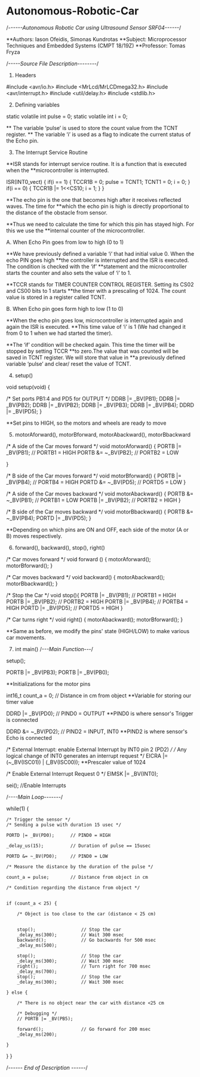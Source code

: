 # Autonomous-Robotic-Car

/*------Autonomous Robotic Car using Ultrasound Sensor SRF04------*/

**Authors: Iason Ofeidis, Simonas Kundrotas
**Subject: Microprocessor Techniques and Embedded Systems (CMPT 18/19Z)
**Professor: Tomas Fryza
 
/*-----Source File Description--------*/

1. Headers

#include <avr/io.h>
#include <MrLcd/MrLCDmega32.h>
#include <avr/interrupt.h>
#include <util/delay.h>
#include <stdlib.h>

2. Defining variables

static volatile int pulse = 0;
static volatile int i = 0;

 ** The variable ‘pulse’ is used to store the count value from the TCNT register.
 ** The variable ‘i’ is used as a flag to indicate the current status of the Echo pin.

3. The Interrupt Service Routine

**ISR stands for interrupt service routine. It is a function that is executed when the 
**microcontroller is interrupted.

ISR(INT0_vect)
{
  if(i == 1)
  {
    TCCR1B = 0;
    pulse = TCNT1;
    TCNT1 = 0;
    i = 0;
  }
  if(i == 0)
  {
    TCCR1B |= 1<<CS10;
    i = 1;
  }
}

**The echo pin is the one that becomes high after it receives reflected waves. The time for 
**which the echo pin is high is directly proportional to the distance of the obstacle from sensor.

**Thus we need to calculate the time for which this pin has stayed high. For this we use the 
**internal counter of the microcontroller.

A. When Echo Pin goes from low to high (0 to 1)

**We have previously defined a variable ‘i’ that had initial value 0. When the echo PIN goes high 
**the controller is interrupted and the ISR is executed. The condition is checked with the ‘if’
**statement and the microcontroller starts the counter and also sets the value of ‘i’ to 1.

**TCCR stands for TIMER COUNTER CONTROL REGISTER. Setting its CS02 and CS00 bits to 1 starts
**the timer with a prescaling of 1024. The count value is stored in a register called TCNT.

B. When Echo pin goes form high to low (1 to 0)

**When the echo pin goes low, microcontroller is interrupted again and again the ISR is executed.
**This time value of ‘i’ is 1 (We had changed it from 0 to 1 when we had started the timer).

**The ‘if’ condition will be checked again. This time the timer will be stopped by setting TCCR
**to zero.The value that was counted will be saved in TCNT register. We will store that value in
**a previously defined variable ‘pulse’ and clear/ reset the value of TCNT.

4. setup() 

void setup(void)
{

  /* Set ports PB1:4 and PD5 for OUTPUT */
  DDRB |= _BV(PB1);
  DDRB |= _BV(PB2);
  DDRB |= _BV(PB2);
  DDRB |= _BV(PB3);
  DDRB |= _BV(PB4);
  DDRD |= _BV(PD5);
}

**Set pins to HIGH, so the motors and wheels are ready to move

5. motorAforward(), motorBforward, motorAbackward(), motorBbackward

/* A side of the Car moves forward */
void motorAforward() {
  PORTB |= _BV(PB1);      // PORTB1 = HIGH
  PORTB &= ~_BV(PB2);     // PORTB2 = LOW

}

/* B side of the Car moves forward */
void motorBforward() {
  PORTB |= _BV(PB4);      // PORTB4 = HIGH
  PORTD &= ~_BV(PD5);     // PORTD5 = LOW
}

/* A side of the Car moves backward */
void motorAbackward() {
  PORTB &= ~_BV(PB1);     // PORTB1 = LOW
  PORTB |= _BV(PB2);      // PORTB2 = HIGH
}

/* B side of the Car moves backward */
void motorBbackward() {
  PORTB &= ~_BV(PB4);
  PORTD |= _BV(PD5);
}

**Depending on which pins are ON and OFF, each side of the motor (A or B) moves respectively.

6. forward(), backward(), stop(), right()

/* Car moves forward */
void forward () {
 motorAforward();
 motorBforward();
}

/* Car moves backward */
void backward()  {
 motorAbackward();
 motorBbackward();
}

/* Stop the Car */
void stop(){
 PORTB |= _BV(PB1);       // PORTB1 = HIGH
 PORTB |= _BV(PB2);       // PORTB2 = HIGH
 PORTB |= _BV(PB4);       // PORTB4 = HIGH
 PORTD |= _BV(PD5);       // PORTD5 = HIGH
}

/* Car turns right */
void right() {
 motorAbackward();
 motorBforward();
}

**Same as before, we modify the pins' state (HIGH/LOW) to make various car movements.

7. int main() /*---Main Function---*/

setup();

  PORTB |= _BV(PB3);
  PORTB |= _BV(PB0);

**Initializations for the motor pins

  int16_t count_a = 0;  // Distance in cm from object
**Variable for storing our timer value 
 
  DDRD |= _BV(PD0);     // PIND0 = OUTPUT
**PIND0 is where sensor's Trigger is connected

  DDRD &= ~_BV(PD2);    // PIND2 = INPUT, INT0
**PIND2 is where sensor's Echo is connected

  /* External Interrupt: enable External Interrupt by INT0 pin 2 (PD2) */
  /* Any logical change of INT0 generates an interrupt request */
  EICRA |= (~_BV(ISC01)) | (_BV(ISC00));
**Prescaler value of 1024
 
  /* Enable External Interrupt Request 0 */
  EIMSK |= _BV(INT0);


  sei();                    //Enable Interrupts

/*----Main Loop-------*/

while(1)
  {

    /* Trigger the sensor */
    /* Sending a pulse with duration 15 usec */

    PORTD |= _BV(PD0);      // PIND0 = HIGH

    _delay_us(15);          // Duration of pulse == 15usec

    PORTD &= ~_BV(PD0);     // PIND0 = LOW

    /* Measure the distance by the duration of the pulse */

    count_a = pulse;        // Distance from object in cm

    /* Condition regarding the distance from object */


    if (count_a < 25) {

        /* Object is too close to the car (distance < 25 cm)

       
        stop();                 // Stop the car
        _delay_ms(300);         // Wait 300 msec
        backward();             // Go backwards for 500 msec
        _delay_ms(500);

        stop();                 // Stop the car
        _delay_ms(300);         // Wait 300 msec
        right();                // Turn right for 700 msec
        _delay_ms(700);
        stop();                 // Stop the car
        _delay_ms(300);         // Wait 300 msec

    } else {

        /* There is no object near the car with distance <25 cm

        /* Debugging */
        // PORTB |= _BV(PB5);

        forward();              // Go forward for 200 msec
        _delay_ms(200);

    }
  }
}


/*------ End of Description ------*/
